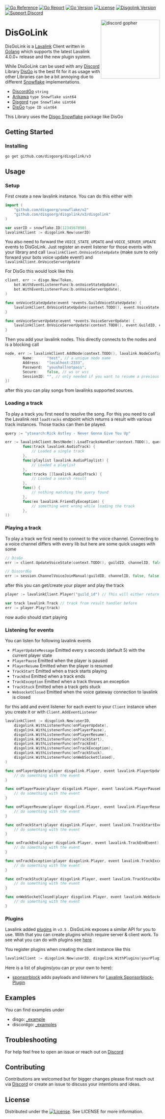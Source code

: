 [![Go Reference](https://pkg.go.dev/badge/github.com/disgoorg/disgolink.svg)](https://pkg.go.dev/github.com/disgoorg/disgolink)
[![Go Report](https://goreportcard.com/badge/github.com/disgoorg/disgolink/v3)](https://goreportcard.com/report/github.com/disgoorg/disgolink)
[![Go Version](https://img.shields.io/github/go-mod/go-version/disgoorg/disgolink?filename=go.mod)](https://golang.org/doc/devel/release.html)
[![License](https://img.shields.io/badge/License-Apache%202.0-blue.svg)](https://github.com/disgoorg/disgolink/blob/master/LICENSE)
[![Disgolink Version](https://img.shields.io/github/v/release/disgoorg/disgolink?label=release)](https://github.com/disgoorg/disgolink/releases/latest)
[![Support Discord](https://discord.com/api/guilds/817327181659111454/widget.png)](https://discord.gg/NFmvZYmZMF)

<img align="right" src="/.github/disgolink.png" width=192 alt="discord gopher">

# DisGoLink

DisGoLink is a [Lavalink](https://github.com/freyacodes/Lavalink) Client written in [Golang](https://golang.org/) which supports the latest Lavalink 4.0.0+ release and the new plugin system. 

While DisGoLink can be used with any [Discord](https://discord.com) Library [DisGo](https://github.com/disgoorg/disgo) is the best fit for it as usage with other Libraries can be a bit annoying due to different [Snowflake](https://github.com/disgoorg/snowflake) implementations.

* [DiscordGo](https://github.com/bwmarrin/discordgo) `string`
* [Arikawa](https://github.com/diamondburned/arikawa) `type Snowflake uint64`
* [Disgord](https://github.com/andersfylling/disgord) `type Snowflake uint64`
* [DisGo](https://github.com/disgoorg/disgo) `type ID uint64`

This Library uses the [Disgo Snowflake](https://github.com/disgoorg/snowflake) package like DisGo

## Getting Started

### Installing

```sh
go get github.com/disgoorg/disgolink/v3
```

## Usage

### Setup

First create a new lavalink instance. You can do this either with

```go
import (
	"github.com/disgoorg/snowflake/v2"
	"github.com/disgoorg/disgolink/v3/disgolink"
)

var userID = snowflake.ID(1234567890)
lavalinkClient := disgolink.New(userID)
```

You also need to forward the `VOICE_STATE_UPDATE` and `VOICE_SERVER_UPDATE` events to DisGoLink.
Just register an event listener for those events with your library and call `lavalinkClient.OnVoiceStateUpdate` (make sure to only forward your bots voice update event!) and `lavalinkClient.OnVoiceServerUpdate`


For DisGo this would look like this
```go
client, err := disgo.New(Token,
    bot.WithEventListenerFunc(b.onVoiceStateUpdate),
    bot.WithEventListenerFunc(b.onVoiceServerUpdate),
)

func onVoiceStateUpdate(event *events.GuildVoiceStateUpdate) {
    lavalinkClient.OnVoiceStateUpdate(context.TODO(), event.VoiceState.GuildID, event.VoiceState.ChannelID, event.VoiceState.SessionID)
}

func onVoiceServerUpdate(event *events.VoiceServerUpdate) {
    lavalinkClient.OnVoiceServerUpdate(context.TODO(), event.GuildID, event.Token, *event.Endpoint)
}
```

Then you add your lavalink nodes. This directly connects to the nodes and is a blocking call
```go
node, err := lavalinkClient.AddNode(context.TODO(), lavalink.NodeConfig{
		Name:      "test", // a unique node name
		Address:   "localhost:2333",
		Password:  "youshallnotpass",
		Secure:    false, // ws or wss
		SessionID: "", // only needed if you want to resume a previous lavalink session
})
```

after this you can play songs from lavalinks supported sources.

### Loading a track

To play a track you first need to resolve the song. For this you need to call the Lavalink rest `loadtracks` endpoint which returns a result with various track instances. Those tracks can then be played.
```go
query := "ytsearch:Rick Astley - Never Gonna Give You Up"

err := lavalinkClient.BestNode().LoadTracksHandler(context.TODO(), query, lavalink.NewResultHandler(
		func(track lavalink.AudioTrack) {
			// Loaded a single track
		},
		func(playlist lavalink.AudioPlaylist) {
			// Loaded a playlist
		},
		func(tracks []lavalink.AudioTrack) {
			// Loaded a search result
		},
		func() {
			// nothing matching the query found
		},
		func(ex lavalink.FriendlyException) {
			// something went wrong while loading the track
		},
))
```

### Playing a track

To play a track we first need to connect to the voice channel.
Connecting to a voice channel differs with every lib but here are some quick usages with some
```go
// DisGo
err := client.UpdateVoiceState(context.TODO(), guildID, channelID, false, false)

// DiscordGo
err := session.ChannelVoiceJoinManual(guildID, channelID, false, false)
```

after this you can get/create your player and play the track
```go
player := lavalinkClient.Player("guild_id") // This will either return an existing or new player

var track lavalink.Track // track from result handler before
err := player.Play(track)
```
now audio should start playing

### Listening for events

You can listen for following lavalink events
* `PlayerUpdateMessage` Emitted every x seconds (default 5) with the current player state
* `PlayerPause` Emitted when the player is paused
* `PlayerResume` Emitted when the player is resumed
* `TrackStart` Emitted when a track starts playing
* `TrackEnd` Emitted when a track ends
* `TrackException` Emitted when a track throws an exception
* `TrackStuck` Emitted when a track gets stuck
* `WebsocketClosed` Emitted when the voice gateway connection to lavalink is closed

for this add and event listener for each event to your `Client` instance when you create it or with `Client.AddEventListener`
```go
lavalinkClient := disgolink.New(userID,
    disgolink.WithListenerFunc(onPlayerUpdate),
    disgolink.WithListenerFunc(onPlayerPause),
	disgolink.WithListenerFunc(onPlayerResume),
	disgolink.WithListenerFunc(onTrackStart),
	disgolink.WithListenerFunc(onTrackEnd),
	disgolink.WithListenerFunc(onTrackException),
	disgolink.WithListenerFunc(onTrackStuck),
	disgolink.WithListenerFunc(onWebSocketClosed),
)

func onPlayerUpdate(player disgolink.Player, event lavalink.PlayerUpdateMessage) {
    // do something with the event
}

func onPlayerPause(player disgolink.Player, event lavalink.PlayerPauseEvent) {
    // do something with the event
}

func onPlayerResume(player disgolink.Player, event lavalink.PlayerResumeEvent) {
    // do something with the event
}

func onTrackStart(player disgolink.Player, event lavalink.TrackStartEvent) {
    // do something with the event
}

func onTrackEnd(player disgolink.Player, event lavalink.TrackEndEvent) {
    // do something with the event
}

func onTrackException(player disgolink.Player, event lavalink.TrackExceptionEvent) {
    // do something with the event
}

func onTrackStuck(player disgolink.Player, event lavalink.TrackStuckEvent) {
    // do something with the event
}

func onWebSocketClosed(player disgolink.Player, event lavalink.WebSocketClosedEvent) {
    // do something with the event
}
```

### Plugins

Lavalink added [plugins](https://github.com/freyacodes/Lavalink/blob/master/PLUGINS.md) in `v3.5` . DisGoLink exposes a similar API for you to use. With that you can create plugins which require server & client work.
To see what you can do with plugins see [here](https://github.com/disgoorg/disgolink/blob/v2/disgolink/plugin.go)

You register plugins when creating the client instance like this
```go
lavalinkClient := disgolink.New(userID, disgolink.WithPlugins(yourPlugin))
```

Here is a list of plugins(you can pr your own to here):
* [sponsorblock](https://github.com/disgoorg/sponsorblock-plugin) adds payloads and listeners for [Lavalink Sponsorblock-Plugin](https://github.com/Topis-Lavalink-Plugins/Sponsorblock-Plugin)

## Examples

You can find examples under 
* disgo: [_example](https://github.com/disgoorg/disgolink/tree/v2/_examples/disgo)
* discordgo:   [_examples](https://github.com/disgoorg/disgolink/tree/v2/_examples/discordgo)

## Troubleshooting

For help feel free to open an issue or reach out on [Discord](https://discord.gg/NFmvZYmZMF)

## Contributing

Contributions are welcomed but for bigger changes please first reach out via [Discord](https://discord.gg/NFmvZYmZMF) or create an issue to discuss your intentions and ideas.

## License

Distributed under the [![License](https://img.shields.io/badge/License-Apache%202.0-blue.svg)](https://github.com/disgoorg/disgolink/blob/master/LICENSE). See LICENSE for more information.
